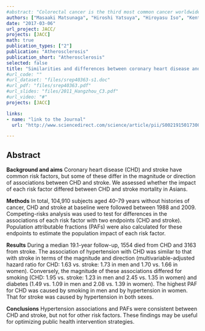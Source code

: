 ```yaml
---
#abstract: "Colorectal cancer is the third most common cancer worldwide, and many risk factors for colorectal cancer have been established. However, it remains uncertain whether psychological stress contributes to the onset of colorectal cancer. Therefore, we conducted a large-scale prospective cohort study to confirm the association between perceived stress and colorectal cancer incidence. We identified 680 cases of colon cancer and 330 cases of rectal cancer during a maximum of 21-year follow-up of 61,563 Japanese men and women. Cox regression analysis adjusted for potential confounders revealed a significant association of perceived stress with rectal cancer incidence but not with colon cancer incidence. This finding is partly consistent with that from only one previous study that addressed an association between perceived stress and the risk of colorectal cancer. However, studies on this topic are sparse and warrant further exploration."
authors: ["Masaaki Matsunaga", "Hiroshi Yatsuya", "Hiroyasu Iso", "Kentaro Yamashita", "Yuanying Li", "Kazumasa Yamagishi", "Naohito Tanabe", "Yasuhiko Wada", "Chaochen Wang", "Atsuhiko Ota", "Koji Tamakoshi", "Akiko Tamakoshi", "The JACC Study Group"]
date: "2017-03-06"
url_project: JACC/
projects: [JACC]
math: true
publication_types: ["2"]
publication: "Atherosclerosis"
publication_short: "Atherosclerosis"
selected: false
title: "Similarities and differences between coronary heart disease and stroke in the associations with cardiovascular risk factors: The Japan Collaborative Cohort Study"
#url_code: ""
#url_dataset: "files/srep40363-s1.doc"
#url_pdf: "files/srep40363.pdf"
#url_slides: "files/2011_Hangzhou_C3.pdf"
#url_video: "#"
projects: [JACC]

links:
- name: "link to the Journal"
  url: "http://www.sciencedirect.com/science/article/pii/S002191501730093X"

---
```



## Abstract

**Background and aims** Coronary heart disease (CHD) and stroke have common risk factors, but some of these differ in the magnitude or direction of associations between CHD and stroke. We assessed whether the impact of each risk factor differed between CHD and stroke mortality in Asians.

**Methods** In total, 104,910 subjects aged 40–79 years without histories of cancer, CHD and stroke at baseline were followed between 1988 and 2009. Competing-risks analysis was used to test for differences in the associations of each risk factor with two endpoints (CHD and stroke). Population attributable fractions (PAFs) were also calculated for these endpoints to estimate the population impact of each risk factor.

**Results** During a median 19.1-year follow-up, 1554 died from CHD and 3163 from stroke. The association of hypertension with CHD was similar to that with stroke in terms of the magnitude and direction (multivariable-adjusted hazard ratio for CHD: 1.63 vs. stroke: 1.73 in men and 1.70 vs. 1.66 in women). Conversely, the magnitude of these associations differed for smoking (CHD: 1.95 vs. stroke: 1.23 in men and 2.45 vs. 1.35 in women) and diabetes (1.49 vs. 1.09 in men and 2.08 vs. 1.39 in women). The highest PAF for CHD was caused by smoking in men and by hypertension in women. That for stroke was caused by hypertension in both sexes.

**Conclusions** Hypertension associations and PAFs were consistent between CHD and stroke, but not for other risk factors. These findings may be useful for optimizing public health intervention strategies.
